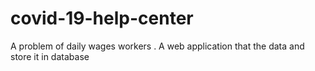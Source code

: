 # covid-19-help-center
A problem of daily wages workers . A web application that the data and store it in database 
